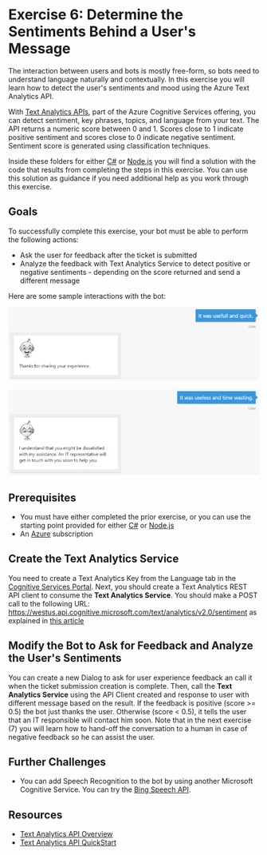 # Exercise 6: Determine the Sentiments Behind a User's Message

The interaction between users and bots is mostly free-form, so bots need to understand language naturally and contextually. In this exercise you will learn how to detect the user's sentiments and mood using the Azure Text Analytics API.

With [Text Analytics APIs](https://azure.microsoft.com/en-us/services/cognitive-services/text-analytics/), part of the Azure Cognitive Services offering, you can detect sentiment, key phrases, topics, and language from your text. The API returns a numeric score between 0 and 1. Scores close to 1 indicate positive sentiment and scores close to 0 indicate negative sentiment. Sentiment score is generated using classification techniques.

Inside these folders for either [C#](./CSharp/exercise6-MoodDetection) or [Node.js](./Node/exercise6-MoodDetection) you will find a solution with the code that results from completing the steps in this exercise. You can use this solution as guidance if you need additional help as you work through this exercise.

## Goals

To successfully complete this exercise, your bot must be able to perform the following actions:

* Ask the user for feedback after the ticket is submitted
* Analyze the feedback with Text Analytics Service to detect positive or negative sentiments - depending on the score returned and send a different message 

Here are some sample interactions with the bot:

![exercise6-possitivefeedback](./Node/images/exercise6-possitivefeedback.png)

![exercise6-negativefeedback](./Node/images/exercise6-negativefeedback.png)

## Prerequisites

* You must have either completed the prior exercise, or you can use the starting point provided for either [C#](./CSharp/exercise4-KnowledgeBase) or [Node.js](./Node/exercise4-KnowledgeBase)
* An [Azure](https://azureinfo.microsoft.com/us-freetrial.html?cr_cc=200744395&wt.mc_id=usdx_evan_events_reg_dev_0_iottour_0_0) subscription

## Create the Text Analytics Service

You need to create a Text Analytics Key from the Language tab in the [Cognitive Services Portal](https://azure.microsoft.com/en-us/try/cognitive-services/). Next,
you should create a Text Analytics REST API client to consume the **Text Analytics Service**. You should make a POST call to the following URL: https://westus.api.cognitive.microsoft.com/text/analytics/v2.0/sentiment as explained in [this article]((https://docs.microsoft.com/en-us/azure/cognitive-services/text-analytics/quick-start#task-2---detect-sentiment-key-phrases-and-languages))

## Modify the Bot to Ask for Feedback and Analyze the User's Sentiments

You can create a new Dialog to ask for user experience feedback an call it when the ticket submission creation is complete. Then, call the **Text Analytics Service** using the API Client created and response to user with different message based on the result. If the feedback is positive (score >= 0.5) the bot just thanks the user. Otherwise (score < 0.5), it tells the user that an IT responsible will contact him soon. Note that in the next exercise (7) you will learn how to hand-off the conversation to a human in case of negative feedback so he can assist the user.

## Further Challenges

* You can add Speech Recognition to the bot by using another Microsoft Cognitive Service. You can try the [Bing Speech API](https://azure.microsoft.com/en-us/services/cognitive-services/speech/).

## Resources

* [Text Analytics API Overview](https://docs.microsoft.com/en-us/azure/cognitive-services/text-analytics/overview)
* [Text Analytics API QuickStart](https://docs.microsoft.com/en-us/azure/cognitive-services/text-analytics/quick-start#task-2---detect-sentiment-key-phrases-and-languages)
